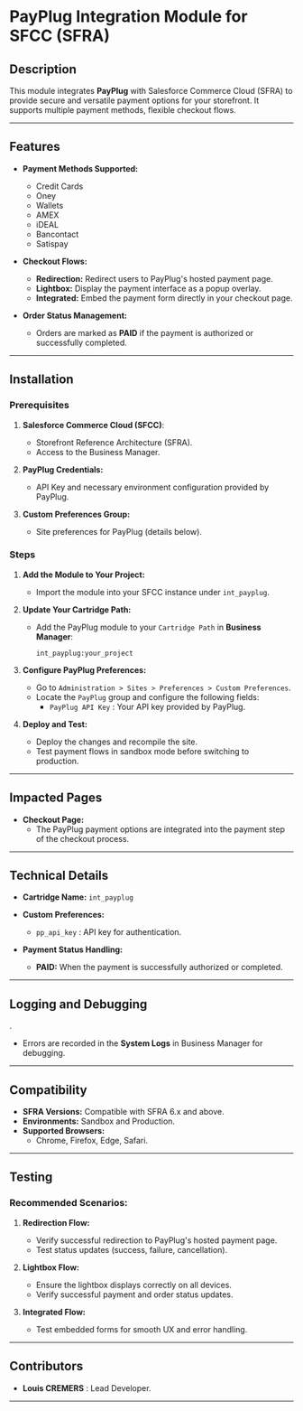 # PayPlug Integration Module for SFCC (SFRA)

## Description

This module integrates **PayPlug** with Salesforce Commerce Cloud (SFRA) to provide secure and versatile payment options for your storefront. It supports multiple payment methods, flexible checkout flows.

---

## Features

- **Payment Methods Supported:**
  - Credit Cards
  - Oney
  - Wallets
  - AMEX
  - iDEAL
  - Bancontact
  - Satispay

- **Checkout Flows:**
  - **Redirection:** Redirect users to PayPlug's hosted payment page.
  - **Lightbox:** Display the payment interface as a popup overlay.
  - **Integrated:** Embed the payment form directly in your checkout page.

- **Order Status Management:**
  - Orders are marked as **PAID** if the payment is authorized or successfully completed.

---

## Installation

### Prerequisites

1. **Salesforce Commerce Cloud (SFCC)**:
   - Storefront Reference Architecture (SFRA).
   - Access to the Business Manager.

2. **PayPlug Credentials:**
   - API Key and necessary environment configuration provided by PayPlug.

3. **Custom Preferences Group:**
   - Site preferences for PayPlug (details below).

### Steps

1. **Add the Module to Your Project:**
   - Import the module into your SFCC instance under `int_payplug`.

2. **Update Your Cartridge Path:**
   - Add the PayPlug module to your `Cartridge Path` in **Business Manager**:
     ```
     int_payplug:your_project
     ```

3. **Configure PayPlug Preferences:**
   - Go to `Administration > Sites > Preferences > Custom Preferences`.
   - Locate the `PayPlug` group and configure the following fields:
     - `PayPlug API Key` : Your API key provided by PayPlug.

4. **Deploy and Test:**
   - Deploy the changes and recompile the site.
   - Test payment flows in sandbox mode before switching to production.

---

## Impacted Pages

- **Checkout Page:**
  - The PayPlug payment options are integrated into the payment step of the checkout process.

---

## Technical Details

- **Cartridge Name:** `int_payplug`
- **Custom Preferences:**
  - `pp_api_key` : API key for authentication.

- **Payment Status Handling:**
  - **PAID:** When the payment is successfully authorized or completed.
---

## Logging and Debugging
.
- Errors are recorded in the **System Logs** in Business Manager for debugging.

---

## Compatibility

- **SFRA Versions:** Compatible with SFRA 6.x and above.
- **Environments:** Sandbox and Production.
- **Supported Browsers:**
  - Chrome, Firefox, Edge, Safari.

---

## Testing

### Recommended Scenarios:
1. **Redirection Flow:**
   - Verify successful redirection to PayPlug's hosted payment page.
   - Test status updates (success, failure, cancellation).

2. **Lightbox Flow:**
   - Ensure the lightbox displays correctly on all devices.
   - Verify successful payment and order status updates.

3. **Integrated Flow:**
   - Test embedded forms for smooth UX and error handling.

---

## Contributors

- **Louis CREMERS** : Lead Developer.

---
